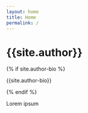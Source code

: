 ```yaml
---
layout: home
title: Home
permalink: /
---
```


<div class="container w-full md:max-w-4xl mx-auto">
  <div class="flex flex-wrap text-sm">
    <div class="w-full sm:w-1/2 lg:w-1/4 py-3 px-2">
      <div class="bg-white border shadow-md p-3 h-full ">
      <!-- <img class="object-cover mx-auto h-36 w-36 rounded-full" src="{{site.baseurl}}/assets/img/{{site.author-image}}" alt="author profile image"> -->
      <h1>{{site.author}}</h1>
        {% if site.author-bio %}
        <p class="text-gray-500 pb-4">{{site.author-bio}}</p>
        {% endif %}
        <p class="mb-2">Lorem ipsum</p>
      </div> <!-- bg-white -->
    </div> <!-- w-full -->
  </div> <!-- flex -->
</div> <!-- container -->